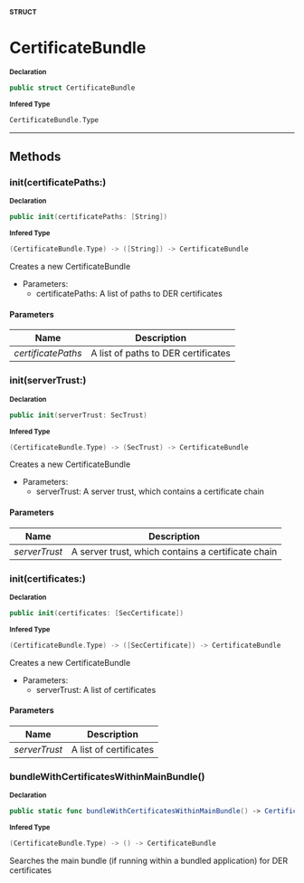 <sub>**STRUCT**</sub>
# CertificateBundle

<sub>**Declaration**</sub>
```swift
public struct CertificateBundle
```

<sub>**Infered Type**</sub>
```swift
CertificateBundle.Type
```



--------------------



## Methods
### init(certificatePaths:)

<sub>**Declaration**</sub>
```swift
public init(certificatePaths: [String])
```

<sub>**Infered Type**</sub>
```swift
(CertificateBundle.Type) -> ([String]) -> CertificateBundle
```

Creates a new CertificateBundle

- Parameters:
  - certificatePaths: A list of paths to DER certificates

#### Parameters
| Name | Description |
| ---- | ----------- |
| *certificatePaths* | A list of paths to DER certificates |

### init(serverTrust:)

<sub>**Declaration**</sub>
```swift
public init(serverTrust: SecTrust)
```

<sub>**Infered Type**</sub>
```swift
(CertificateBundle.Type) -> (SecTrust) -> CertificateBundle
```

Creates a new CertificateBundle

- Parameters:
  - serverTrust: A server trust, which contains a certificate chain

#### Parameters
| Name | Description |
| ---- | ----------- |
| *serverTrust* | A server trust, which contains a certificate chain |

### init(certificates:)

<sub>**Declaration**</sub>
```swift
public init(certificates: [SecCertificate])
```

<sub>**Infered Type**</sub>
```swift
(CertificateBundle.Type) -> ([SecCertificate]) -> CertificateBundle
```

Creates a new CertificateBundle

- Parameters:
  - serverTrust: A list of certificates

#### Parameters
| Name | Description |
| ---- | ----------- |
| *serverTrust* | A list of certificates |

### bundleWithCertificatesWithinMainBundle()

<sub>**Declaration**</sub>
```swift
public static func bundleWithCertificatesWithinMainBundle() -> CertificateBundle
```

<sub>**Infered Type**</sub>
```swift
(CertificateBundle.Type) -> () -> CertificateBundle
```

Searches the main bundle (if running within a bundled application) for DER certificates

